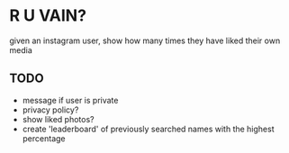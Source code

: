 # R U VAIN?
given an instagram user, show how many times they have liked their own media

## TODO

 - message if user is private
 - privacy policy?
 - show liked photos?
 - create 'leaderboard' of previously searched names with the highest percentage
